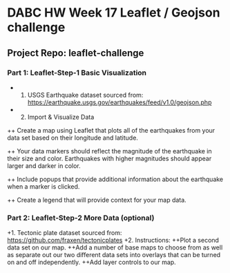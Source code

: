 # DABC HW Week 17  Leaflet / Geojson challenge
## Project Repo: leaflet-challenge

### Part 1:  Leaflet-Step-1  Basic Visualization
+ 1. USGS Earthquake dataset sourced from:  https://earthquake.usgs.gov/earthquakes/feed/v1.0/geojson.php

+ 2. Import & Visualize Data

++ Create a map using Leaflet that plots all of the earthquakes from your data set based on their longitude and latitude.

++ Your data markers should reflect the magnitude of the earthquake in their size and color. Earthquakes with higher magnitudes should appear larger and darker in color.

++ Include popups that provide additional information about the earthquake when a marker is clicked.

++ Create a legend that will provide context for your map data.


### Part 2:  Leaflet-Step-2 More Data (optional)
+1. Tectonic plate dataset sourced from: https://github.com/fraxen/tectonicplates
+2.  Instructions: 
++Plot a second data set on our map.
++Add a number of base maps to choose from as well as separate out our two different data sets into overlays that can be turned on and off independently.
++Add layer controls to our map.

